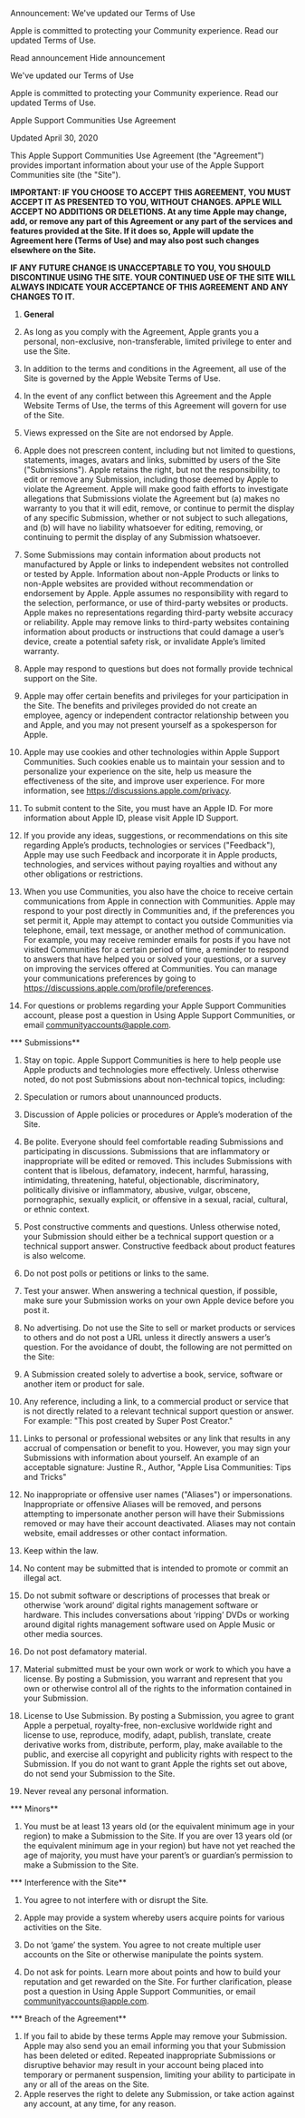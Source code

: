 Announcement: We've updated our Terms of Use

Apple is committed to protecting your Community experience. Read our updated Terms of Use.

Read announcement Hide announcement

We've updated our Terms of Use

Apple is committed to protecting your Community experience. Read our updated Terms of Use.

Apple Support Communities Use Agreement

Updated April 30, 2020

This Apple Support Communities Use Agreement (the "Agreement") provides important information about your use of the Apple Support Communities site (the "Site").

**IMPORTANT: IF YOU CHOOSE TO ACCEPT THIS AGREEMENT, YOU MUST ACCEPT IT AS PRESENTED TO YOU, WITHOUT CHANGES. APPLE WILL ACCEPT NO ADDITIONS OR DELETIONS. At any time Apple may change, add, or remove any part of this Agreement or any part of the services and features provided at the Site. If it does so, Apple will update the Agreement here (Terms of Use) and may also post such changes elsewhere on the Site.**

**IF ANY FUTURE CHANGE IS UNACCEPTABLE TO YOU, YOU SHOULD DISCONTINUE USING THE SITE. YOUR CONTINUED USE OF THE SITE WILL ALWAYS INDICATE YOUR ACCEPTANCE OF THIS AGREEMENT AND ANY CHANGES TO IT.**

1.  **General**

1.  As long as you comply with the Agreement, Apple grants you a personal, non-exclusive, non-transferable, limited privilege to enter and use the Site.
2.  In addition to the terms and conditions in the Agreement, all use of the Site is governed by the Apple Website Terms of Use.
3.  In the event of any conflict between this Agreement and the Apple Website Terms of Use, the terms of this Agreement will govern for use of the Site.
4.  Views expressed on the Site are not endorsed by Apple.
5.  Apple does not prescreen content, including but not limited to questions, statements, images, avatars and links, submitted by users of the Site ("Submissions"). Apple retains the right, but not the responsibility, to edit or remove any Submission, including those deemed by Apple to violate the Agreement. Apple will make good faith efforts to investigate allegations that Submissions violate the Agreement but (a) makes no warranty to you that it will edit, remove, or continue to permit the display of any specific Submission, whether or not subject to such allegations, and (b) will have no liability whatsoever for editing, removing, or continuing to permit the display of any Submission whatsoever.
6.  Some Submissions may contain information about products not manufactured by Apple or links to independent websites not controlled or tested by Apple. Information about non-Apple Products or links to non-Apple websites are provided without recommendation or endorsement by Apple. Apple assumes no responsibility with regard to the selection, performance, or use of third-party websites or products. Apple makes no representations regarding third-party website accuracy or reliability. Apple may remove links to third-party websites containing information about products or instructions that could damage a user’s device, create a potential safety risk, or invalidate Apple’s limited warranty.
7.  Apple may respond to questions but does not formally provide technical support on the Site.
8.  Apple may offer certain benefits and privileges for your participation in the Site. The benefits and privileges provided do not create an employee, agency or independent contractor relationship between you and Apple, and you may not present yourself as a spokesperson for Apple.
9.  Apple may use cookies and other technologies within Apple Support Communities. Such cookies enable us to maintain your session and to personalize your experience on the site, help us measure the effectiveness of the site, and improve user experience. For more information, see https://discussions.apple.com/privacy.
10.  To submit content to the Site, you must have an Apple ID. For more information about Apple ID, please visit Apple ID Support.
11.  If you provide any ideas, suggestions, or recommendations on this site regarding Apple’s products, technologies or services ("Feedback"), Apple may use such Feedback and incorporate it in Apple products, technologies, and services without paying royalties and without any other obligations or restrictions.
12.  When you use Communities, you also have the choice to receive certain communications from Apple in connection with Communities. Apple may respond to your post directly in Communities and, if the preferences you set permit it, Apple may attempt to contact you outside Communities via telephone, email, text message, or another method of communication. For example, you may receive reminder emails for posts if you have not visited Communities for a certain period of time, a reminder to respond to answers that have helped you or solved your questions, or a survey on improving the services offered at Communities. You can manage your communications preferences by going to https://discussions.apple.com/profile/preferences.
13.  For questions or problems regarding your Apple Support Communities account, please post a question in Using Apple Support Communities, or email communityaccounts@apple.com.

***   Submissions**

1.  Stay on topic. Apple Support Communities is here to help people use Apple products and technologies more effectively. Unless otherwise noted, do not post Submissions about non-technical topics, including:

1.  Speculation or rumors about unannounced products.
2.  Discussion of Apple policies or procedures or Apple’s moderation of the Site.

3.  Be polite. Everyone should feel comfortable reading Submissions and participating in discussions. Submissions that are inflammatory or inappropriate will be edited or removed. This includes Submissions with content that is libelous, defamatory, indecent, harmful, harassing, intimidating, threatening, hateful, objectionable, discriminatory, politically divisive or inflammatory, abusive, vulgar, obscene, pornographic, sexually explicit, or offensive in a sexual, racial, cultural, or ethnic context.
4.  Post constructive comments and questions. Unless otherwise noted, your Submission should either be a technical support question or a technical support answer. Constructive feedback about product features is also welcome.
5.  Do not post polls or petitions or links to the same.
6.  Test your answer. When answering a technical question, if possible, make sure your Submission works on your own Apple device before you post it.
7.  No advertising. Do not use the Site to sell or market products or services to others and do not post a URL unless it directly answers a user’s question. For the avoidance of doubt, the following are not permitted on the Site:

1.  A Submission created solely to advertise a book, service, software or another item or product for sale.
2.  Any reference, including a link, to a commercial product or service that is not directly related to a relevant technical support question or answer. For example: "This post created by Super Post Creator."
3.  Links to personal or professional websites or any link that results in any accrual of compensation or benefit to you. However, you may sign your Submissions with information about yourself. An example of an acceptable signature: Justine R., Author, "Apple Lisa Communities: Tips and Tricks"

9.  No inappropriate or offensive user names ("Aliases") or impersonations. Inappropriate or offensive Aliases will be removed, and persons attempting to impersonate another person will have their Submissions removed or may have their account deactivated. Aliases may not contain website, email addresses or other contact information.
10.  Keep within the law.

1.  No content may be submitted that is intended to promote or commit an illegal act.
2.  Do not submit software or descriptions of processes that break or otherwise ‘work around’ digital rights management software or hardware. This includes conversations about ‘ripping’ DVDs or working around digital rights management software used on Apple Music or other media sources.
3.  Do not post defamatory material.

12.  Material submitted must be your own work or work to which you have a license. By posting a Submission, you warrant and represent that you own or otherwise control all of the rights to the information contained in your Submission.
13.  License to Use Submission. By posting a Submission, you agree to grant Apple a perpetual, royalty-free, non-exclusive worldwide right and license to use, reproduce, modify, adapt, publish, translate, create derivative works from, distribute, perform, play, make available to the public, and exercise all copyright and publicity rights with respect to the Submission. If you do not want to grant Apple the rights set out above, do not send your Submission to the Site.
14.  Never reveal any personal information.

***   Minors**

1.  You must be at least 13 years old (or the equivalent minimum age in your region) to make a Submission to the Site. If you are over 13 years old (or the equivalent minimum age in your region) but have not yet reached the age of majority, you must have your parent’s or guardian’s permission to make a Submission to the Site.

***   Interference with the Site**

1.  You agree to not interfere with or disrupt the Site.
2.  Apple may provide a system whereby users acquire points for various activities on the Site.

1.  Do not ‘game’ the system. You agree to not create multiple user accounts on the Site or otherwise manipulate the points system.
2.  Do not ask for points. Learn more about points and how to build your reputation and get rewarded on the Site. For further clarification, please post a question in Using Apple Support Communities, or email communityaccounts@apple.com.

***   Breach of the Agreement**

1.  If you fail to abide by these terms Apple may remove your Submission. Apple may also send you an email informing you that your Submission has been deleted or edited. Repeated inappropriate Submissions or disruptive behavior may result in your account being placed into temporary or permanent suspension, limiting your ability to participate in any or all of the areas on the Site.
2.  Apple reserves the right to delete any Submission, or take action against any account, at any time, for any reason.